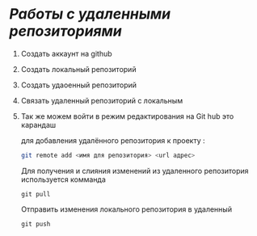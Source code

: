 # ***Работы с удаленными репозиториями***
1. Создать аккаунт на github
2. Создать локальный репозиторий
3. Создать удаоенный репозиторий
4. Связать удаленный репозиторий с локальным
5. Так же можем войти в режим редактирования на Git hub это карандаш

   для добавления удалённого репозитория к проекту :
   ```Bash
   git remote add <имя для репозитория> <url адрес>
   ```
   Для получения и слияния изменений из удаленного репозитория используется комманда
   ```
   git pull

   ```
   Отправить изменения локального репозитория в удаленный
   ```
   git push

   ```


